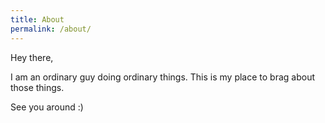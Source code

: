 ```yaml
---
title: About
permalink: /about/
---
```


Hey there,

I am an ordinary guy doing ordinary things. This is my place to brag about those things.

See you around :)
